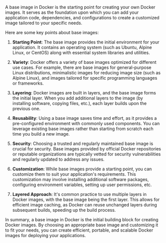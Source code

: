 A base image in Docker is the starting point for creating your own Docker images. It serves as the foundation upon which you can add your application code, dependencies, and configurations to create a customized image tailored to your specific needs.

Here are some key points about base images:

1. **Starting Point**: The base image provides the initial environment for your application. It contains an operating system (such as Ubuntu, Alpine Linux, or CentOS) along with essential system libraries and utilities.
    
2. **Variety**: Docker offers a variety of base images optimized for different use cases. For example, there are base images for general-purpose Linux distributions, minimalistic images for reducing image size (such as Alpine Linux), and images tailored for specific programming languages or frameworks.
    
3. **Layering**: Docker images are built in layers, and the base image forms the initial layer. When you add additional layers to the image (by installing software, copying files, etc.), each layer builds upon the previous one.
    
4. **Reusability**: Using a base image saves time and effort, as it provides a pre-configured environment with commonly used components. You can leverage existing base images rather than starting from scratch each time you build a new image.
    
5. **Security**: Choosing a trusted and regularly maintained base image is crucial for security. Base images provided by official Docker repositories or reputable organizations are typically vetted for security vulnerabilities and regularly updated to address any issues.
    
6. **Customization**: While base images provide a starting point, you can customize them to suit your application's requirements. This customization may involve installing additional software packages, configuring environment variables, setting up user permissions, etc.
    
7. **Layered Approach**: It's common practice to use multiple layers in Docker images, with the base image being the first layer. This allows for efficient image caching, as Docker can reuse unchanged layers during subsequent builds, speeding up the build process.
    

In summary, a base image in Docker is the initial building block for creating Docker images. By choosing an appropriate base image and customizing it to fit your needs, you can create efficient, portable, and scalable Docker images for deploying your applications.
